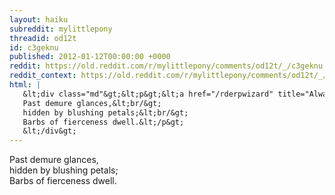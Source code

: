 ```yaml
---
layout: haiku
subreddit: mylittlepony
threadid: od12t
id: c3geknu
published: 2012-01-12T00:00:00 +0000
reddit: https://old.reddit.com/r/mylittlepony/comments/od12t/_/c3geknu
reddit_context: https://old.reddit.com/r/mylittlepony/comments/od12t/_/c3geknu?context=3
html: |
   &lt;div class="md"&gt;&lt;p&gt;&lt;a href="/rderpwizard" title="Always Relevant / Healer On The Battlefield / Paper Bag Princess"&gt;&lt;/a&gt;
   Past demure glances,&lt;br/&gt;
   hidden by blushing petals;&lt;br/&gt;
   Barbs of fierceness dwell.&lt;/p&gt;
   &lt;/div&gt;
---
```


[](/rderpwizard "Always Relevant / Healer On The Battlefield / Paper Bag Princess")
Past demure glances,  
hidden by blushing petals;  
Barbs of fierceness dwell.